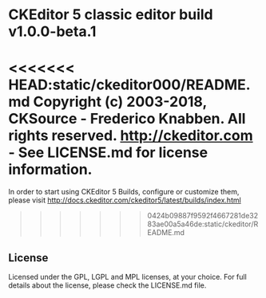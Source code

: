 CKEditor 5 classic editor build v1.0.0-beta.1
=============================================

<<<<<<< HEAD:static/ckeditor000/README.md
Copyright (c) 2003-2018, CKSource - Frederico Knabben. All rights reserved.
http://ckeditor.com - See LICENSE.md for license information.
=======
In order to start using CKEditor 5 Builds, configure or customize them, please visit http://docs.ckeditor.com/ckeditor5/latest/builds/index.html
>>>>>>> 0424b09887f9592f4667281de3283ae00a5a46de:static/ckeditor/README.md

## License

Licensed under the GPL, LGPL and MPL licenses, at your choice. For full details about the license, please check the LICENSE.md file.
